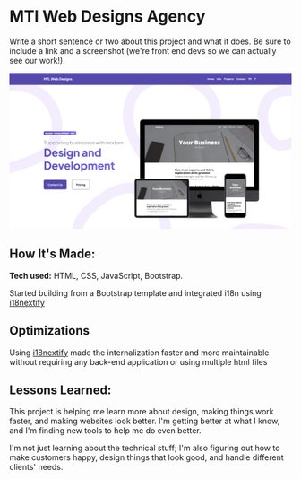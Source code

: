 # MTl Web Designs Agency
Write a short sentence or two about this project and what it does. Be sure to include a link and a screenshot (we're front end devs so we can actually see our work!).

![alt tag](assets/landing.webp)

## How It's Made:

**Tech used:** HTML, CSS, JavaScript, Bootstrap.

Started building from a Bootstrap template and integrated i18n using [i18nextify](https://github.com/i18next/i18nextify/tree/master) 

## Optimizations

Using [i18nextify](https://github.com/i18next/i18nextify/tree/master) made the internalization faster and more maintainable without requiring any back-end application or using multiple html files

## Lessons Learned:

This project is helping me learn more about design, making things work faster, and making websites look better. I'm getting better at what I know, and I'm finding new tools to help me do even better.

I'm not just learning about the technical stuff; I'm also figuring out how to make customers happy, design things that look good, and handle different clients' needs.



